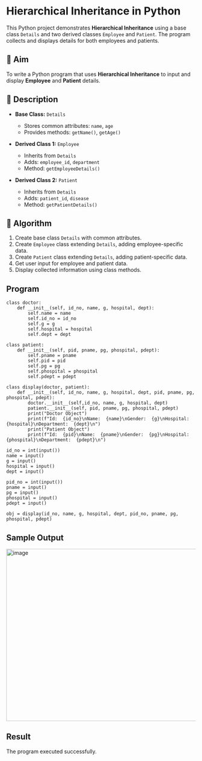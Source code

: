 # Hierarchical Inheritance in Python

This Python project demonstrates **Hierarchical Inheritance** using a base class `Details` and two derived classes `Employee` and `Patient`. The program collects and displays details for both employees and patients.

## 🎯 Aim

To write a Python program that uses **Hierarchical Inheritance** to input and display **Employee** and **Patient** details.

## 📘 Description

- **Base Class:** `Details`
  - Stores common attributes: `name`, `age`
  - Provides methods: `getName()`, `getAge()`

- **Derived Class 1:** `Employee`
  - Inherits from `Details`
  - Adds: `employee_id`, `department`
  - Method: `getEmployeeDetails()`

- **Derived Class 2:** `Patient`
  - Inherits from `Details`
  - Adds: `patient_id`, `disease`
  - Method: `getPatientDetails()`

## 🧠 Algorithm

1. Create base class `Details` with common attributes.
2. Create `Employee` class extending `Details`, adding employee-specific data.
3. Create `Patient` class extending `Details`, adding patient-specific data.
4. Get user input for employee and patient data.
5. Display collected information using class methods.

## Program

    class doctor:
        def __init__(self, id_no, name, g, hospital, dept):
            self.name = name
            self.id_no = id_no
            self.g = g
            self.hospital = hospital
            self.dept = dept
        
    class patient:
        def __init__(self, pid, pname, pg, phospital, pdept):
            self.pname = pname
            self.pid = pid
            self.pg = pg
            self.phospital = phospital
            self.pdept = pdept
        
    class display(doctor, patient):
        def __init__(self, id_no, name, g, hospital, dept, pid, pname, pg, phospital, pdept):
            doctor.__init__(self,id_no, name, g, hospital, dept)
            patient.__init__(self, pid, pname, pg, phospital, pdept)
            print("Doctor Object")
            print(f"Id:  {id_no}\nName:  {name}\nGender:  {g}\nHospital:  {hospital}\nDepartment:  {dept}\n")
            print("Patient Object")
            print(f"Id:  {pid}\nName:  {pname}\nGender:  {pg}\nHospital:  {phospital}\nDepartment:  {pdept}\n")
        
    id_no = int(input())
    name = input()
    g = input()
    hospital = input()
    dept = input()

    pid_no = int(input())
    pname = input() 
    pg = input()
    phospital = input()
    pdept = input()

    obj = display(id_no, name, g, hospital, dept, pid_no, pname, pg, phospital, pdept)

## Sample Output
<img width="1127" height="457" alt="image" src="https://github.com/user-attachments/assets/29750521-36b0-41c4-b9d5-3aa128a91df5" />

## Result
The program executed successfully.
